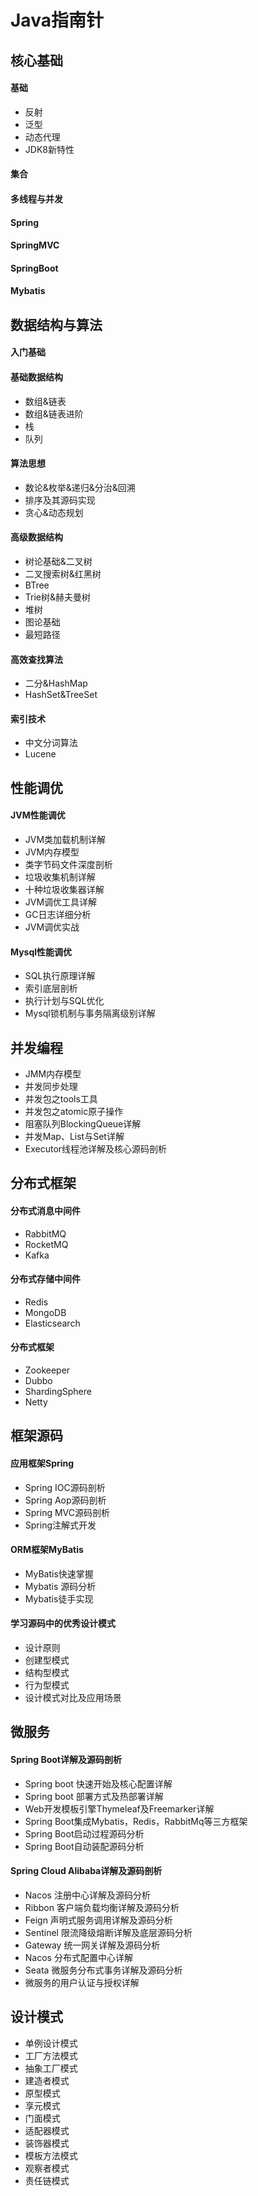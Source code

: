 # Java指南针

## 核心基础

#### 基础

- 反射
- 泛型
- 动态代理
- JDK8新特性

#### 集合

#### 多线程与并发

#### Spring

#### SpringMVC

#### SpringBoot

#### Mybatis

## **数据结构与算法**

#### 入门基础

#### 基础数据结构

- 数组&链表
- 数组&链表进阶
- 栈
- 队列

#### 算法思想

- 数论&枚举&递归&分治&回溯
- 排序及其源码实现
- 贪心&动态规划

#### 高级数据结构

- 树论基础&二叉树
- 二叉搜索树&红黑树
- BTree
- Trie树&赫夫曼树
- 堆树
- 图论基础
- 最短路径

#### 高效查找算法

- 二分&HashMap
- HashSet&TreeSet

#### 索引技术

- 中文分词算法
- Lucene

## 性能调优

#### JVM性能调优

- JVM类加载机制详解
- JVM内存模型
- 类字节码文件深度剖析
- 垃圾收集机制详解
- 十种垃圾收集器详解
- JVM调优工具详解
- GC日志详细分析
- JVM调优实战

#### Mysql性能调优

- SQL执行原理详解
- 索引底层剖析
- 执行计划与SQL优化
- Mysql锁机制与事务隔离级别详解

## 并发编程

- JMM内存模型
- 并发同步处理
- 并发包之tools工具
- 并发包之atomic原子操作
- 阻塞队列BlockingQueue详解
- 并发Map、List与Set详解
- Executor线程池详解及核心源码剖析

## 分布式框架

#### 分布式消息中间件

- RabbitMQ
- RocketMQ
- Kafka

#### 分布式存储中间件

- Redis
- MongoDB
- Elasticsearch

#### 分布式框架

- Zookeeper
- Dubbo
- ShardingSphere
- Netty

## 框架源码

#### **应用框架Spring**

- Spring IOC源码剖析
- Spring Aop源码剖析
- Spring MVC源码剖析
- Spring注解式开发

#### **ORM框架MyBatis**

- MyBatis快速掌握
- Mybatis 源码分析
- Mybatis徒手实现

#### **学习源码中的优秀设计模式**

- 设计原则
- 创建型模式
- 结构型模式
- 行为型模式
- 设计模式对比及应用场景

## 微服务

#### **Spring Boot详解及源码剖析**

- Spring boot 快速开始及核心配置详解
- Spring boot 部署方式及热部署详解
- Web开发模板引擎Thymeleaf及Freemarker详解
- Spring Boot集成Mybatis，Redis，RabbitMq等三方框架
- Spring Boot启动过程源码分析
- Spring Boot自动装配源码分析

#### **Spring Cloud Alibaba详解及源码剖析**

- Nacos 注册中心详解及源码分析
- Ribbon 客户端负载均衡详解及源码分析
- Feign 声明式服务调用详解及源码分析
- Sentinel 限流降级熔断详解及底层源码分析
- Gateway 统一网关详解及源码分析
- Nacos 分布式配置中心详解
- Seata 微服务分布式事务详解及源码分析
- 微服务的用户认证与授权详解

## **设计模式**

- 单例设计模式
- 工厂方法模式
- 抽象工厂模式
- 建造者模式
- 原型模式
- 享元模式
- 门面模式
- 适配器模式
- 装饰器模式
- 模板方法模式
- 观察者模式
- 责任链模式

